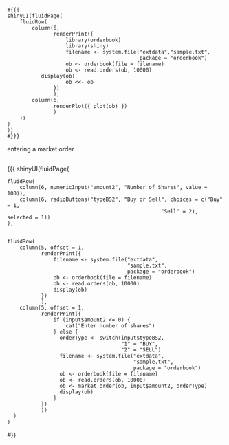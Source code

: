 
```{r messsage=FALSE, warning=FALSE, echo = FALSE}
#{{{
shinyUI(fluidPage(
    fluidRow(
        column(6, 
               renderPrint({
                   library(orderbook)
                   library(shiny)
                   filename <- system.file("extdata","sample.txt",
                                           package = "orderbook")
                   ob <- orderbook(file = filename)
                   ob <- read.orders(ob, 10000)
		   display(ob)
                   ob <<- ob
               })
               ),
        column(6,
               renderPlot({ plot(ob) })
               )
    ))
)
))
#}}}
```

<div class="MIfooter"><img


## entering a market order
##

{{{
shinyUI(fluidPage(
    
    fluidRow(
        column(6, numericInput("amount2", "Number of Shares", value = 100)),
        column(6, radioButtons("typeBS2", "Buy or Sell", choices = c("Buy" = 1,
                                                      "Sell" = 2), selected = 1))
    ),
    
     
    fluidRow(
        column(5, offset = 1,
               renderPrint({
                   filename <- system.file("extdata",
                                           "sample.txt",
                                           package = "orderbook")
                   ob <- orderbook(file = filename)
                   ob <- read.orders(ob, 10000)
                   display(ob)
               })
               ),
        column(5, offset = 1,
               renderPrint({
                   if (input$amount2 <= 0) {
                       cat("Enter number of shares")
                   } else {
                     orderType <- switch(input$typeBS2, 
                                         "1" = "BUY",
                                         "2" = "SELL")
                     filename <- system.file("extdata",
                                             "sample.txt",
                                             package = "orderbook")
                     ob <- orderbook(file = filename)
                     ob <- read.orders(ob, 10000)
                     ob <- market.order(ob, input$amount2, orderType)
                     display(ob)
                   }
               })
               ))
      )
    )
#}}
